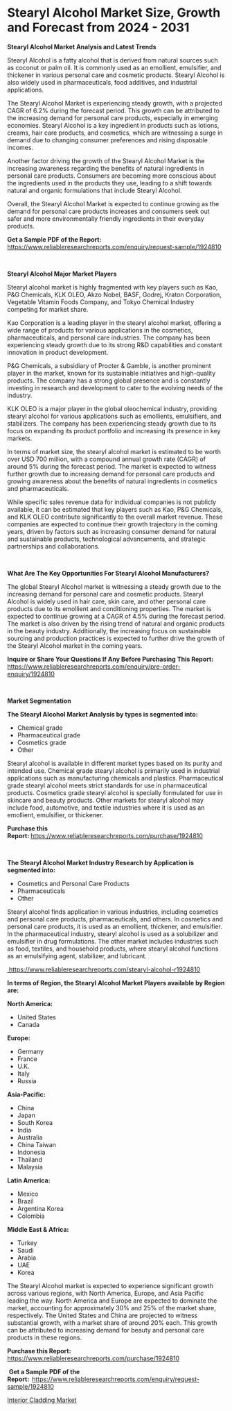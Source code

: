 <p><h1>Stearyl Alcohol Market Size, Growth and Forecast from 2024 - 2031</h1></p><p><strong>Stearyl Alcohol Market Analysis and Latest Trends</strong></p>
<p><p>Stearyl Alcohol is a fatty alcohol that is derived from natural sources such as coconut or palm oil. It is commonly used as an emollient, emulsifier, and thickener in various personal care and cosmetic products. Stearyl Alcohol is also widely used in pharmaceuticals, food additives, and industrial applications.</p><p>The Stearyl Alcohol Market is experiencing steady growth, with a projected CAGR of 6.2% during the forecast period. This growth can be attributed to the increasing demand for personal care products, especially in emerging economies. Stearyl Alcohol is a key ingredient in products such as lotions, creams, hair care products, and cosmetics, which are witnessing a surge in demand due to changing consumer preferences and rising disposable incomes.</p><p>Another factor driving the growth of the Stearyl Alcohol Market is the increasing awareness regarding the benefits of natural ingredients in personal care products. Consumers are becoming more conscious about the ingredients used in the products they use, leading to a shift towards natural and organic formulations that include Stearyl Alcohol.</p><p>Overall, the Stearyl Alcohol Market is expected to continue growing as the demand for personal care products increases and consumers seek out safer and more environmentally friendly ingredients in their everyday products.</p></p>
<p><strong>Get a Sample PDF of the Report:&nbsp;</strong> <a href="https://www.reliableresearchreports.com/enquiry/request-sample/1924810">https://www.reliableresearchreports.com/enquiry/request-sample/1924810</a></p>
<p>&nbsp;</p>
<p><strong>Stearyl Alcohol Major Market Players</strong></p>
<p><p>Stearyl alcohol market is highly fragmented with key players such as Kao, P&G Chemicals, KLK OLEO, Akzo Nobel, BASF, Godrej, Kraton Corporation, Vegetable Vitamin Foods Company, and Tokyo Chemical Industry competing for market share. </p><p>Kao Corporation is a leading player in the stearyl alcohol market, offering a wide range of products for various applications in the cosmetics, pharmaceuticals, and personal care industries. The company has been experiencing steady growth due to its strong R&D capabilities and constant innovation in product development.</p><p>P&G Chemicals, a subsidiary of Procter & Gamble, is another prominent player in the market, known for its sustainable initiatives and high-quality products. The company has a strong global presence and is constantly investing in research and development to cater to the evolving needs of the industry.</p><p>KLK OLEO is a major player in the global oleochemical industry, providing stearyl alcohol for various applications such as emollients, emulsifiers, and stabilizers. The company has been experiencing steady growth due to its focus on expanding its product portfolio and increasing its presence in key markets.</p><p>In terms of market size, the stearyl alcohol market is estimated to be worth over USD 700 million, with a compound annual growth rate (CAGR) of around 5% during the forecast period. The market is expected to witness further growth due to increasing demand for personal care products and growing awareness about the benefits of natural ingredients in cosmetics and pharmaceuticals.</p><p>While specific sales revenue data for individual companies is not publicly available, it can be estimated that key players such as Kao, P&G Chemicals, and KLK OLEO contribute significantly to the overall market revenue. These companies are expected to continue their growth trajectory in the coming years, driven by factors such as increasing consumer demand for natural and sustainable products, technological advancements, and strategic partnerships and collaborations.</p></p>
<p>&nbsp;</p>
<p><strong>What Are The Key Opportunities For Stearyl Alcohol Manufacturers?</strong></p>
<p><p>The global Stearyl Alcohol market is witnessing a steady growth due to the increasing demand for personal care and cosmetic products. Stearyl Alcohol is widely used in hair care, skin care, and other personal care products due to its emollient and conditioning properties. The market is expected to continue growing at a CAGR of 4.5% during the forecast period. The market is also driven by the rising trend of natural and organic products in the beauty industry. Additionally, the increasing focus on sustainable sourcing and production practices is expected to further drive the growth of the Stearyl Alcohol market in the coming years.</p></p>
<p><strong>Inquire or Share Your Questions If Any Before Purchasing This Report:</strong> <a href="https://www.reliableresearchreports.com/enquiry/pre-order-enquiry/1924810">https://www.reliableresearchreports.com/enquiry/pre-order-enquiry/1924810</a></p>
<p>&nbsp;</p>
<p><strong>Market Segmentation</strong></p>
<p><strong>The Stearyl Alcohol Market Analysis by types is segmented into:</strong></p>
<p><ul><li>Chemical grade</li><li>Pharmaceutical grade</li><li>Cosmetics grade</li><li>Other</li></ul></p>
<p><p>Stearyl alcohol is available in different market types based on its purity and intended use. Chemical grade stearyl alcohol is primarily used in industrial applications such as manufacturing chemicals and plastics. Pharmaceutical grade stearyl alcohol meets strict standards for use in pharmaceutical products. Cosmetics grade stearyl alcohol is specially formulated for use in skincare and beauty products. Other markets for stearyl alcohol may include food, automotive, and textile industries where it is used as an emollient, emulsifier, or thickener.</p></p>
<p><strong>Purchase this Report:&nbsp;</strong><a href="https://www.reliableresearchreports.com/purchase/1924810">https://www.reliableresearchreports.com/purchase/1924810</a></p>
<p>&nbsp;</p>
<p><strong>The Stearyl Alcohol Market Industry Research by Application is segmented into:</strong></p>
<p><ul><li>Cosmetics and Personal Care Products</li><li>Pharmaceuticals</li><li>Other</li></ul></p>
<p><p>Stearyl alcohol finds application in various industries, including cosmetics and personal care products, pharmaceuticals, and others. In cosmetics and personal care products, it is used as an emollient, thickener, and emulsifier. In the pharmaceutical industry, stearyl alcohol is used as a solubilizer and emulsifier in drug formulations. The other market includes industries such as food, textiles, and household products, where stearyl alcohol functions as an emulsifying agent, stabilizer, and lubricant.</p></p>
<p><a href="https://www.reliableresearchreports.com/stearyl-alcohol-r1924810">&nbsp;https://www.reliableresearchreports.com/stearyl-alcohol-r1924810</a></p>
<p><strong>In terms of Region, the Stearyl Alcohol Market Players available by Region are:</strong></p>
<p>
    <p> <strong> North America: </strong>
        <ul>
            <li>United States</li>
            <li>Canada</li>
        </ul>
        </p> 
    <p> <strong> Europe: </strong>
        <ul>
            <li>Germany</li>
            <li>France</li>
            <li>U.K.</li>
            <li>Italy</li>
            <li>Russia</li>
        </ul>
        </p> 
    <p> <strong> Asia-Pacific: </strong>
        <ul>
            <li>China</li>
            <li>Japan</li>
            <li>South Korea</li>
            <li>India</li>
            <li>Australia</li>
            <li>China Taiwan</li>
            <li>Indonesia</li>
            <li>Thailand</li>
            <li>Malaysia</li>
        </ul>
        </p> 
    <p> <strong> Latin America: </strong>
        <ul>
            <li>Mexico</li>
            <li>Brazil</li>
            <li>Argentina Korea</li>
            <li>Colombia</li>
        </ul>
        </p> 
    <p> <strong> Middle East & Africa: </strong>
        <ul>
            <li>Turkey</li>
            <li>Saudi</li>
            <li>Arabia</li>
            <li>UAE</li>
            <li>Korea</li>
        </ul>
    </p>
    </p>
<p><p>The Stearyl Alcohol market is expected to experience significant growth across various regions, with North America, Europe, and Asia Pacific leading the way. North America and Europe are expected to dominate the market, accounting for approximately 30% and 25% of the market share, respectively. The United States and China are projected to witness substantial growth, with a market share of around 20% each. This growth can be attributed to increasing demand for beauty and personal care products in these regions.</p></p>
<p><strong>Purchase this Report: </strong><a href="https://www.reliableresearchreports.com/purchase/1924810">https://www.reliableresearchreports.com/purchase/1924810</a></p>
<p>&nbsp;<strong>Get a Sample PDF of the Report:&nbsp;&nbsp;</strong><a href="https://www.reliableresearchreports.com/enquiry/request-sample/1924810">https://www.reliableresearchreports.com/enquiry/request-sample/1924810</a></p>
<p><strong></strong></p>
<p><p><a href="https://github.com/myacatherineblakecaczo9vcsw/Market-Research-Report-List-3/blob/main/interior-cladding-market.md">Interior Cladding Market</a></p></p>